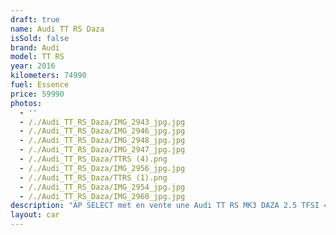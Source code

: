 ```yaml
---
draft: true
name: Audi TT RS Daza
isSold: false
brand: Audi
model: TT RS
year: 2016
kilometers: 74990
fuel: Essence
price: 59990
photos:
  - ''
  - /./Audi_TT_RS_Daza/IMG_2943_jpg.jpg
  - /./Audi_TT_RS_Daza/IMG_2946_jpg.jpg
  - /./Audi_TT_RS_Daza/IMG_2948_jpg.jpg
  - /./Audi_TT_RS_Daza/IMG_2947_jpg.jpg
  - /./Audi_TT_RS_Daza/TTRS (4).png
  - /./Audi_TT_RS_Daza/IMG_2956_jpg.jpg
  - /./Audi_TT_RS_Daza/TTRS (1).png
  - /./Audi_TT_RS_Daza/IMG_2954_jpg.jpg
  - /./Audi_TT_RS_Daza/IMG_2960_jpg.jpg
description: "AP SELECT met en vente une Audi TT RS MK3 DAZA 2.5 TFSI 400ch S-Tronic.\nModèle du 12/2016 avec 74900km.\n\nCouleur Daytona grey Metallic, Intérieur Cuir avec pack intérieur Design RS blanc.\n\nCarte grise \U0001F1EB\U0001F1F7 sans malus.\n\nVendu avec une garantie 6 mois complète.\n\nLe véhicule est en parfait état avec historique complet Audi.\n\nGrand service effectué à 62000km en 2022 avec Vidange moteur, S-Tronic et Haldex.\n\nDernier service fait au 10/2023 à 73000km chez Audi Lyon.\n\n4 Pneus neuf remplacés pour la vente.\n\nOptimisation et fiabilisation :\n- Kit freins avant GERODISC 380 avec plaquettes sport avant / arrière (pour éviter les voilages des disques d’origine)\n- Ressorts prokit EIBACH -15mm\n- Préparation stage 1\n\nToutes les pièces AUDI peuvent être fournies pour la remise d’origine du véhicule.\n\nÉquipements et options :\n- Boîte S Tronic\n- Virtual cockpit\n- Châssis sport RS\n- Échappement sport RS à clapets\n- Suspensions Magnetic Ride\n- Jantes 20 RS gris alu\n- Pack extérieur RS gris alu\n- Pack cuir étendu\n- Sièges cuir RS\n- Intérieur RS Design blanc\n- Pack Carbon intérieur\n- Volant méplat RS\n- Sièges électriques et chauffants\n- KEYLESS ouverture / fermeture sans clés\n- Caméra de recul\n- GPS 3D Europe\n- Régulateur\n- Phares avant Matrix Led\n- Feux arrières LED\n- Parc distance contrôle PDC\n- Vitrage arrière surteinté\n- Connexion Ipod et USB\n- Affichage multifonctions plus\n- Climatisation bi zone\n- Éclairage et essuie-glaces automatique\n- Rétroviseurs rabattable électriquement et chauffants\n- Rétroviseurs int / ext Electrochrome\n- Bluetooth\n- Éclairage d’ambiance\n\n\nDisponible et visible sur RDV pour acheteur sérieux.\n\nPossibilité d'une garantie 3, 6 ou 12 mois en supplément.\n\nRéalisation des démarches d'immatriculation.\n\nAP SELECT c'est des solutions de courtage et conciergerie sur mesure pour profiter librement de sa passion et de son patrimoine.\n\nPrenez le volant, AP SELECT s'occupe du reste."
layout: car
---
```


